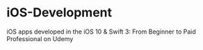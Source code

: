 # iOS-Development
iOS apps developed in the iOS 10 &amp; Swift 3: From Beginner to Paid Professional on Udemy
